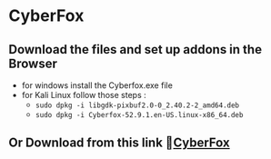 # CyberFox
## Download the files and set up addons in the Browser
   - for windows install the Cyberfox.exe file
   - for Kali Linux follow those steps :
     - `sudo dpkg -i libgdk-pixbuf2.0-0_2.40.2-2_amd64.deb`
     - `sudo dpkg -i Cyberfox-52.9.1.en-US.linux-x86_64.deb`
## Or Download from this link 🔗[CyberFox](https://sourceforge.net/projects/cyberfox/)
